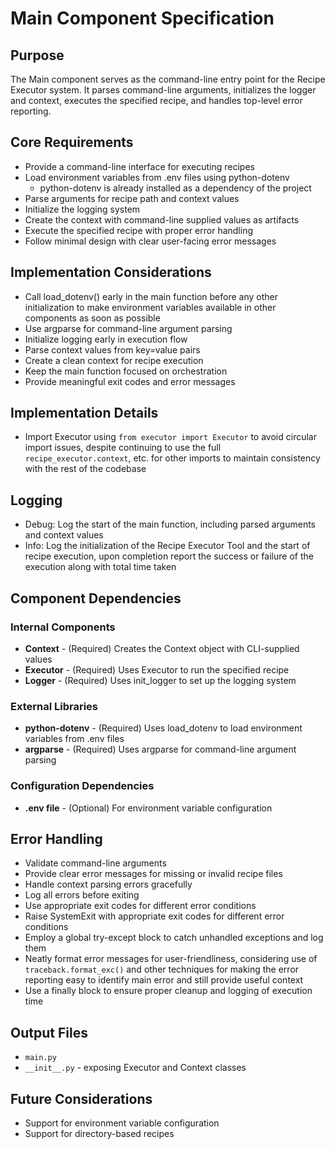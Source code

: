 # Main Component Specification

## Purpose

The Main component serves as the command-line entry point for the Recipe Executor system. It parses command-line arguments, initializes the logger and context, executes the specified recipe, and handles top-level error reporting.

## Core Requirements

- Provide a command-line interface for executing recipes
- Load environment variables from .env files using python-dotenv
  - python-dotenv is already installed as a dependency of the project
- Parse arguments for recipe path and context values
- Initialize the logging system
- Create the context with command-line supplied values as artifacts
- Execute the specified recipe with proper error handling
- Follow minimal design with clear user-facing error messages

## Implementation Considerations

- Call load_dotenv() early in the main function before any other initialization to make environment variables available in other components as soon as possible
- Use argparse for command-line argument parsing
- Initialize logging early in execution flow
- Parse context values from key=value pairs
- Create a clean context for recipe execution
- Keep the main function focused on orchestration
- Provide meaningful exit codes and error messages

## Implementation Details

- Import Executor using `from executor import Executor` to avoid circular import issues, despite continuing to use the full `recipe_executor.context`, etc. for other imports to maintain consistency with the rest of the codebase

## Logging

- Debug: Log the start of the main function, including parsed arguments and context values
- Info: Log the initialization of the Recipe Executor Tool and the start of recipe execution, upon completion report the success or failure of the execution along with total time taken

## Component Dependencies

### Internal Components

- **Context** - (Required) Creates the Context object with CLI-supplied values
- **Executor** - (Required) Uses Executor to run the specified recipe
- **Logger** - (Required) Uses init_logger to set up the logging system

### External Libraries

- **python-dotenv** - (Required) Uses load_dotenv to load environment variables from .env files
- **argparse** - (Required) Uses argparse for command-line argument parsing

### Configuration Dependencies

- **.env file** - (Optional) For environment variable configuration

## Error Handling

- Validate command-line arguments
- Provide clear error messages for missing or invalid recipe files
- Handle context parsing errors gracefully
- Log all errors before exiting
- Use appropriate exit codes for different error conditions
- Raise SystemExit with appropriate exit codes for different error conditions
- Employ a global try-except block to catch unhandled exceptions and log them
- Neatly format error messages for user-friendliness, considering use of `traceback.format_exc()` and other techniques for making the error reporting easy to identify main error and still provide useful context
- Use a finally block to ensure proper cleanup and logging of execution time

## Output Files

- `main.py`
- `__init__.py` - exposing Executor and Context classes

## Future Considerations

- Support for environment variable configuration
- Support for directory-based recipes
